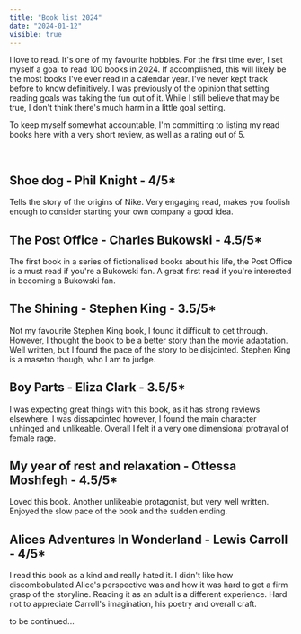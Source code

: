 ```yaml
---
title: "Book list 2024"
date: "2024-01-12"
visible: true
---
```


I love to read. It's one of my favourite hobbies. For the first time ever, I set myself a goal to read 100 books in 2024. If accomplished, this will likely be the most books I've ever read in a calendar year. I've never kept track before to know definitively. I was previously of the opinion that setting reading goals was taking the fun out of it. While I still believe that may be true, I don't think there's much harm in a little goal setting.

To keep myself somewhat accountable, I'm committing to listing my read books here with a very short review, as well as a rating out of 5.

<br/>

## Shoe dog - Phil Knight - 4/5\*

Tells the story of the origins of Nike. Very engaging read, makes you foolish enough to consider starting your own company a good idea.

## The Post Office - Charles Bukowski - 4.5/5\*

The first book in a series of fictionalised books about his life, the Post Office is a must read if you're a Bukowski fan. A great first read if you're interested in becoming a Bukowski fan.

## The Shining - Stephen King - 3.5/5\*

Not my favourite Stephen King book, I found it difficult to get through. However, I thought the book to be a better story than the movie adaptation. Well written, but I found the pace of the story to be disjointed. Stephen King is a masetro though, who I am to judge.

## Boy Parts - Eliza Clark - 3.5/5\*

I was expecting great things with this book, as it has strong reviews elsewhere. I was dissapointed however, I found the main character unhinged and unlikeable. Overall I felt it a very one dimensional protrayal of female rage.

## My year of rest and relaxation - Ottessa Moshfegh - 4.5/5\*

Loved this book. Another unlikeable protagonist, but very well written. Enjoyed the slow pace of the book and the sudden ending.

## Alices Adventures In Wonderland - Lewis Carroll - 4/5\*

I read this book as a kind and really hated it. I didn't like how discombobulated Alice's perspective was and how it was hard to get a firm grasp of the storyline. Reading it as an adult is a different experience. Hard not to appreciate Carroll's imagination, his poetry and overall craft.

to be continued...

